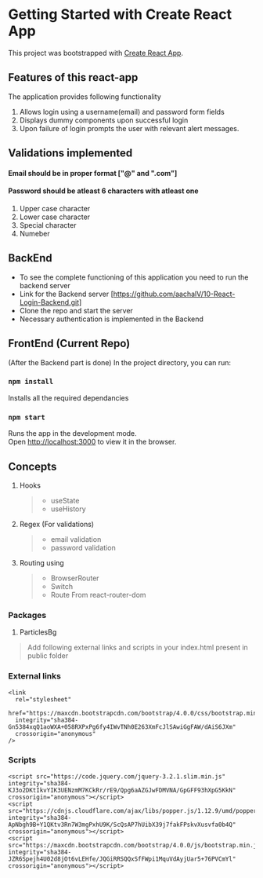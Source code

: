 # Getting Started with Create React App

This project was bootstrapped with [Create React App](https://github.com/facebook/create-react-app).

## Features of this react-app

The application provides following functionality

1. Allows login using a username(email) and password form fields
2. Displays dummy components upon successful login
3. Upon failure of login prompts the user with relevant alert messages.

## Validations implemented

  #### Email should be in proper format ["@" and ".com"]
  #### Password should be atleast 6 characters with atleast one
   1.  Upper case character
   2.  Lower case character
   3.  Special character
   4.  Numeber
   
## BackEnd
  * To see the complete functioning of this application you need to run the backend server 
  * Link for the Backend server [https://github.com/aachalV/10-React-Login-Backend.git]
  * Clone the repo and start the server
  * Necessary authentication is implemented in the Backend
  
## FrontEnd (Current Repo)
(After the Backend part is done)
In the project directory, you can run:

### `npm install ` 
Installs all the required dependancies

### `npm start`

Runs the app in the development mode.\
Open [http://localhost:3000](http://localhost:3000) to view it in the browser.

## Concepts
  1. Hooks
      > * useState 
      > * useHistory
    
  2. Regex (For validations)
      > * email validation 
      > * password validation
    
  3. Routing using
      > * BrowserRouter
      > * Switch
      > * Route
        > From react-router-dom
      
 ### Packages
  1. ParticlesBg
 
 
 > Add following external links and scripts in your index.html present in public folder
 
 ### External links
   <!-- bootstrap -->
    <link
      rel="stylesheet"
      href="https://maxcdn.bootstrapcdn.com/bootstrap/4.0.0/css/bootstrap.min.css"
      integrity="sha384-Gn5384xqQ1aoWXA+058RXPxPg6fy4IWvTNh0E263XmFcJlSAwiGgFAW/dAiS6JXm"
      crossorigin="anonymous"
    />
  ### Scripts
    <script src="https://code.jquery.com/jquery-3.2.1.slim.min.js" integrity="sha384-KJ3o2DKtIkvYIK3UENzmM7KCkRr/rE9/Qpg6aAZGJwFDMVNA/GpGFF93hXpG5KkN" crossorigin="anonymous"></script>
    <script src="https://cdnjs.cloudflare.com/ajax/libs/popper.js/1.12.9/umd/popper.min.js" integrity="sha384-ApNbgh9B+Y1QKtv3Rn7W3mgPxhU9K/ScQsAP7hUibX39j7fakFPskvXusvfa0b4Q" crossorigin="anonymous"></script>
    <script src="https://maxcdn.bootstrapcdn.com/bootstrap/4.0.0/js/bootstrap.min.js" integrity="sha384-JZR6Spejh4U02d8jOt6vLEHfe/JQGiRRSQQxSfFWpi1MquVdAyjUar5+76PVCmYl" crossorigin="anonymous"></script>
   


